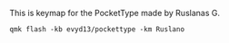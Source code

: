 This is keymap for the PocketType made by Ruslanas G.

```
qmk flash -kb evyd13/pockettype -km Ruslano
```

